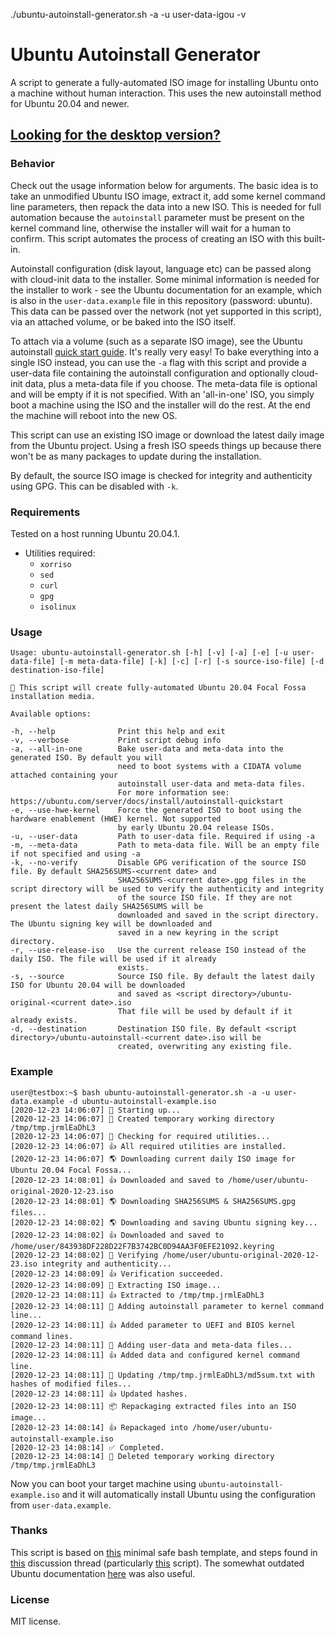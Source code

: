 ./ubuntu-autoinstall-generator.sh -a -u user-data-igou -v

# Ubuntu Autoinstall Generator
A script to generate a fully-automated ISO image for installing Ubuntu onto a machine without human interaction. This uses the new autoinstall method
for Ubuntu 20.04 and newer.

## [Looking for the desktop version?](https://github.com/covertsh/ubuntu-preseed-iso-generator)

### Behavior
Check out the usage information below for arguments. The basic idea is to take an unmodified Ubuntu ISO image, extract it, add some kernel command line parameters, then repack the data into a new ISO. This is needed for full automation because the ```autoinstall``` parameter must be present on the kernel command line, otherwise the installer will wait for a human to confirm. This script automates the process of creating an ISO with this built-in.

Autoinstall configuration (disk layout, language etc) can be passed along with cloud-init data to the installer. Some minimal information is needed for
the installer to work - see the Ubuntu documentation for an example, which is also in the ```user-data.example``` file in this repository (password: ubuntu). This data can be passed over the network (not yet supported in this script), via an attached volume, or be baked into the ISO itself.

To attach via a volume (such as a separate ISO image), see the Ubuntu autoinstall [quick start guide](https://ubuntu.com/server/docs/install/autoinstall-quickstart). It's really very easy! To bake everything into a single ISO instead, you can use the ```-a``` flag with this script and provide a user-data file containing the autoinstall configuration and optionally cloud-init data, plus a meta-data file if you choose. The meta-data file is optional and will be empty if it is not specified. With an 'all-in-one' ISO, you simply boot a machine using the ISO and the installer will do the rest. At the end the machine will reboot into the new OS.

This script can use an existing ISO image or download the latest daily image from the Ubuntu project. Using a fresh ISO speeds things up because there won't be as many packages to update during the installation.

By default, the source ISO image is checked for integrity and authenticity using GPG. This can be disabled with ```-k```.

### Requirements
Tested on a host running Ubuntu 20.04.1.
- Utilities required:
    - ```xorriso```
    - ```sed```
    - ```curl```
    - ```gpg```
    - ```isolinux```

### Usage
```
Usage: ubuntu-autoinstall-generator.sh [-h] [-v] [-a] [-e] [-u user-data-file] [-m meta-data-file] [-k] [-c] [-r] [-s source-iso-file] [-d destination-iso-file]

💁 This script will create fully-automated Ubuntu 20.04 Focal Fossa installation media.

Available options:

-h, --help              Print this help and exit
-v, --verbose           Print script debug info
-a, --all-in-one        Bake user-data and meta-data into the generated ISO. By default you will
                        need to boot systems with a CIDATA volume attached containing your
                        autoinstall user-data and meta-data files.
                        For more information see: https://ubuntu.com/server/docs/install/autoinstall-quickstart
-e, --use-hwe-kernel    Force the generated ISO to boot using the hardware enablement (HWE) kernel. Not supported
                        by early Ubuntu 20.04 release ISOs.
-u, --user-data         Path to user-data file. Required if using -a
-m, --meta-data         Path to meta-data file. Will be an empty file if not specified and using -a
-k, --no-verify         Disable GPG verification of the source ISO file. By default SHA256SUMS-<current date> and
                        SHA256SUMS-<current date>.gpg files in the script directory will be used to verify the authenticity and integrity
                        of the source ISO file. If they are not present the latest daily SHA256SUMS will be
                        downloaded and saved in the script directory. The Ubuntu signing key will be downloaded and
                        saved in a new keyring in the script directory.
-r, --use-release-iso   Use the current release ISO instead of the daily ISO. The file will be used if it already
                        exists.
-s, --source            Source ISO file. By default the latest daily ISO for Ubuntu 20.04 will be downloaded
                        and saved as <script directory>/ubuntu-original-<current date>.iso
                        That file will be used by default if it already exists.
-d, --destination       Destination ISO file. By default <script directory>/ubuntu-autoinstall-<current date>.iso will be
                        created, overwriting any existing file.
```

### Example
```
user@testbox:~$ bash ubuntu-autoinstall-generator.sh -a -u user-data.example -d ubuntu-autoinstall-example.iso
[2020-12-23 14:06:07] 👶 Starting up...
[2020-12-23 14:06:07] 📁 Created temporary working directory /tmp/tmp.jrmlEaDhL3
[2020-12-23 14:06:07] 🔎 Checking for required utilities...
[2020-12-23 14:06:07] 👍 All required utilities are installed.
[2020-12-23 14:06:07] 🌎 Downloading current daily ISO image for Ubuntu 20.04 Focal Fossa...
[2020-12-23 14:08:01] 👍 Downloaded and saved to /home/user/ubuntu-original-2020-12-23.iso
[2020-12-23 14:08:01] 🌎 Downloading SHA256SUMS & SHA256SUMS.gpg files...
[2020-12-23 14:08:02] 🌎 Downloading and saving Ubuntu signing key...
[2020-12-23 14:08:02] 👍 Downloaded and saved to /home/user/843938DF228D22F7B3742BC0D94AA3F0EFE21092.keyring
[2020-12-23 14:08:02] 🔐 Verifying /home/user/ubuntu-original-2020-12-23.iso integrity and authenticity...
[2020-12-23 14:08:09] 👍 Verification succeeded.
[2020-12-23 14:08:09] 🔧 Extracting ISO image...
[2020-12-23 14:08:11] 👍 Extracted to /tmp/tmp.jrmlEaDhL3
[2020-12-23 14:08:11] 🧩 Adding autoinstall parameter to kernel command line...
[2020-12-23 14:08:11] 👍 Added parameter to UEFI and BIOS kernel command lines.
[2020-12-23 14:08:11] 🧩 Adding user-data and meta-data files...
[2020-12-23 14:08:11] 👍 Added data and configured kernel command line.
[2020-12-23 14:08:11] 👷 Updating /tmp/tmp.jrmlEaDhL3/md5sum.txt with hashes of modified files...
[2020-12-23 14:08:11] 👍 Updated hashes.
[2020-12-23 14:08:11] 📦 Repackaging extracted files into an ISO image...
[2020-12-23 14:08:14] 👍 Repackaged into /home/user/ubuntu-autoinstall-example.iso
[2020-12-23 14:08:14] ✅ Completed.
[2020-12-23 14:08:14] 🚽 Deleted temporary working directory /tmp/tmp.jrmlEaDhL3
```

Now you can boot your target machine using ```ubuntu-autoinstall-example.iso``` and it will automatically install Ubuntu using the configuration from ```user-data.example```.

### Thanks
This script is based on [this](https://betterdev.blog/minimal-safe-bash-script-template/) minimal safe bash template, and steps found in [this](https://discourse.ubuntu.com/t/please-test-autoinstalls-for-20-04/15250) discussion thread (particularly [this](https://gist.github.com/s3rj1k/55b10cd20f31542046018fcce32f103e) script).
The somewhat outdated Ubuntu documentation [here](https://help.ubuntu.com/community/LiveCDCustomization#Assembling_the_file_system) was also useful.


### License
MIT license.
